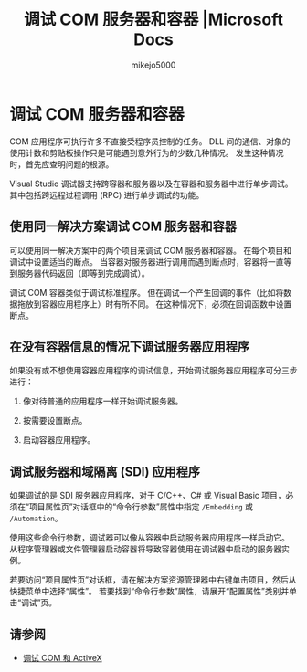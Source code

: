 ﻿---
title: 调试 COM 服务器和容器 |Microsoft Docs
ms.date: 11/04/2016
ms.topic: conceptual
f1_keywords:
- vs.debug.com
dev_langs:
- CSharp
- VB
- FSharp
- C++
helpviewer_keywords:
- ActiveX control container debugging [Visual Studio]
- debugging ActiveX controls
- COM servers, debugging
- ActiveX controls, debugging
- COM [Visual Studio], debugging
ms.assetid: b7ce8696-ebb8-4354-a767-f76b8ada4ac1
author: mikejo5000
ms.author: mikejo
manager: jillfra
ms.workload:
- multiple
ms.openlocfilehash: 40edce29e8d40310f6eab37309c4c2ca7eb8a85a
ms.sourcegitcommit: 1fc6ee928733e61a1f42782f832ead9f7946d00c
ms.translationtype: MT
ms.contentlocale: zh-CN
ms.lasthandoff: 04/22/2019
ms.locfileid: "60068894"
---
# <a name="com-server-and-container-debugging"></a>调试 COM 服务器和容器
COM 应用程序可执行许多不直接受程序员控制的任务。 DLL 间的通信、对象的使用计数和剪贴板操作只是可能遇到意外行为的少数几种情况。 发生这种情况时，首先应查明问题的根源。

 Visual Studio 调试器支持跨容器和服务器以及在容器和服务器中进行单步调试。 其中包括跨远程过程调用 (RPC) 进行单步调试的功能。

## <a name="BKMK_COMServerandContainerintheSameSolution"></a> 使用同一解决方案调试 COM 服务器和容器
 可以使用同一解决方案中的两个项目来调试 COM 服务器和容器。 在每个项目和调试中设置适当的断点。 当容器对服务器进行调用而遇到断点时，容器将一直等到服务器代码返回（即等到完成调试）。

 调试 COM 容器类似于调试标准程序。 但在调试一个产生回调的事件（比如将数据拖放到容器应用程序上）时有所不同。 在这种情况下，必须在回调函数中设置断点。

## <a name="BKMK_ServerApplicationWithoutContainerInformation"></a> 在没有容器信息的情况下调试服务器应用程序
 如果没有或不想使用容器应用程序的调试信息，开始调试服务器应用程序可分三步进行：

1. 像对待普通的应用程序一样开始调试服务器。

2. 按需要设置断点。

3. 启动容器应用程序。

## <a name="BKMK_DebuggingaServerandDomainIsolationSDIApplication"></a> 调试服务器和域隔离 (SDI) 应用程序
 如果调试的是 SDI 服务器应用程序，对于 C/C++、C# 或 Visual Basic 项目，必须在“项目属性页”对话框中的“命令行参数”属性中指定 `/Embedding` 或 `/Automation`。

 使用这些命令行参数，调试器可以像从容器中启动服务器应用程序一样启动它。 从程序管理器或文件管理器启动容器将导致容器使用在调试器中启动的服务器实例。

 若要访问“项目属性页”对话框，请在解决方案资源管理器中右键单击项目，然后从快捷菜单中选择“属性”。 若要找到“命令行参数”属性，请展开“配置属性”类别并单击“调试”页。

## <a name="see-also"></a>请参阅

- [调试 COM 和 ActiveX](../debugger/com-and-activex-debugging.md)